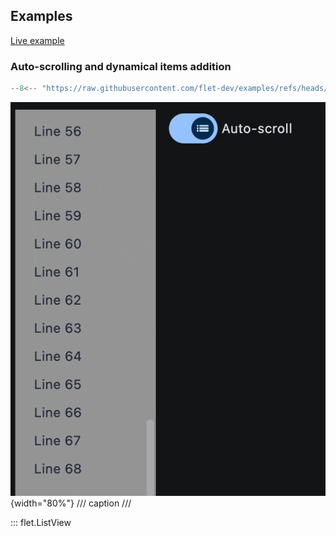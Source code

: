 ## Examples

[Live example](https://flet-controls-gallery.fly.dev/layout/listview)

### Auto-scrolling and dynamical items addition

```python
--8<-- "https://raw.githubusercontent.com/flet-dev/examples/refs/heads/v1-docs/python/controls/list-view/autoscroll-and-dynamic-items.py"
```

![autoscroll-and-dynamic-items](https://raw.githubusercontent.com/flet-dev/examples/v1-docs/python/controls/list-view/media/autoscroll-and-dynamic-items.gif){width="80%"}
/// caption
///

::: flet.ListView
